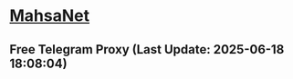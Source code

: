 
# [MahsaNet](https://t.me/mahsa_net)
## Free Telegram Proxy (Last Update: 2025-06-18 18:08:04)

    